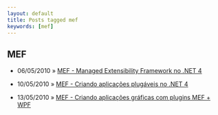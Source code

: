 ```yaml
---
layout: default
title: Posts tagged mef
keywords: [mef]
---
```

<h2 class="category">MEF</h2>
<ul class="posts">
<li>
<p>
<span class="date">06/05/2010</span> &raquo; 
<a href="/blog/mef-managed-extensibility-framework-no-net-4">MEF - Managed Extensibility Framework no .NET 4</a>
</p>
</li> 
<li>
<p>
<span class="date">10/05/2010</span> &raquo; 
<a href="/blog/mef-criando-aplicacoes-plugaveis-no-net-4">MEF - Criando aplicações plugáveis no .NET 4</a>
</p>
</li> 
<li>
<p>
<span class="date">13/05/2010</span> &raquo; 
<a href="/blog/mef-criando-aplicacoes-graficas-com-plugins-mef-wpf">MEF - Criando aplicações gráficas com plugins MEF + WPF</a>
</p>
</li> 
</ul>
